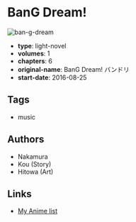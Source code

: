 # BanG Dream!

![ban-g-dream](https://cdn.myanimelist.net/images/manga/1/196445.jpg)

-   **type**: light-novel
-   **volumes**: 1
-   **chapters**: 6
-   **original-name**: BanG Dream! バンドリ
-   **start-date**: 2016-08-25

## Tags

-   music

## Authors

-   Nakamura
-   Kou (Story)
-   Hitowa (Art)

## Links

-   [My Anime list](https://myanimelist.net/manga/102006/BanG_Dream)
